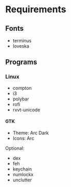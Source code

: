 # Requirements

## Fonts

 * terminus
 * Ioveska

## Programs

### Linux

 * compton
 * i3
 * polybar
 * rofi
 * rxvt-unicode

#### GTK

 * Theme: Arc Dark
 * Icons: Arc

Optional:

 * dex
 * feh
 * keychain
 * numlockx
 * unclutter
